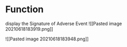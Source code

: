 # Function
display the Signature of Adverse Event
![[Pasted image 20210618183919.png]]

![[Pasted image 20210618183948.png]]

